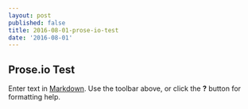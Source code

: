 ```yaml
---
layout: post
published: false
title: 2016-08-01-prose-io-test
date: '2016-08-01'
---
```

## Prose.io Test

Enter text in [Markdown](http://daringfireball.net/projects/markdown/). Use the toolbar above, or click the **?** button for formatting help.

